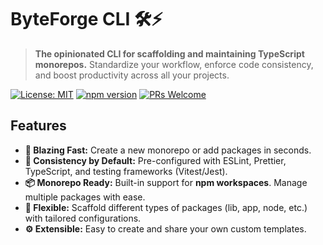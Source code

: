 # ByteForge CLI 🛠️⚡

> **The opinionated CLI for scaffolding and maintaining TypeScript monorepos.**
> Standardize your workflow, enforce code consistency, and boost productivity across all your projects.

[![License: MIT](https://img.shields.io/badge/License-MIT-yellow.svg)](https://opensource.org/licenses/MIT)
[![npm version](https://img.shields.io/npm/v/@byteforge/cli.svg)](https://www.npmjs.com/package/@byteforge/cli)
[![PRs Welcome](https://img.shields.io/badge/PRs-welcome-brightgreen.svg)](http://makeapullrequest.com)

## Features

*   **🚀 Blazing Fast:** Create a new monorepo or add packages in seconds.
*   **🎯 Consistency by Default:** Pre-configured with ESLint, Prettier, TypeScript, and testing frameworks (Vitest/Jest).
*   **📦 Monorepo Ready:** Built-in support for **npm workspaces**. Manage multiple packages with ease.
*   **🔧 Flexible:** Scaffold different types of packages (lib, app, node, etc.) with tailored configurations.
*   **⚙️ Extensible:** Easy to create and share your own custom templates.
